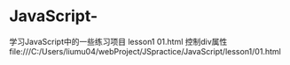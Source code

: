 # JavaScript-
学习JavaScript中的一些练习项目
lesson1
01.html 控制div属性
file:///C:/Users/liumu04/webProject/JSpractice/JavaScript/lesson1/01.html
